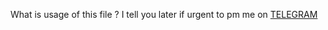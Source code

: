 What is usage of this file ?
 I tell you later if urgent to pm me on
     [TELEGRAM](https://t.me/LEGENDX22)
